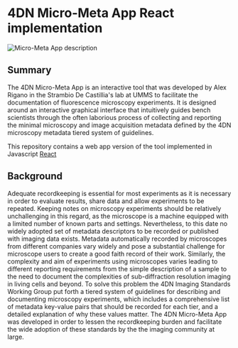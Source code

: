 # 4DN Micro-Meta App React implementation

![Micro-Meta App description](link-to-image)

## Summary
The 4DN Micro-Meta App is an interactive tool that was developed by Alex Rigano in the Strambio De Castillia's lab at UMMS to facilitate the documentation of fluorescence microscopy experiments. 
It is designed around an interactive graphical interface that intuitively guides bench scientists through the often laborious process of collecting and reporting the minimal microscopy and image acquisition metadata defined by the 4DN microscopy metadata tiered system of guidelines. 

This repository contains a web app version of the tool implemented in Javascript [React](https://reactjs.org/)

## Background
Adequate recordkeeping is essential for most experiments as it is necessary in order to evaluate results, share data and allow experiments to be repeated. Keeping notes on microscopy experiments should be relatively unchallenging in this regard, as the microscope is a machine equipped with a limited number of known parts and settings. Nevertheless, to this date no widely adopted set of metadata descriptors to be recorded or published with imaging data exists. Metadata automatically recorded by microscopes from different companies vary widely and pose a substantial challenge for microscope users to create a good faith record of their work. Similarly, the complexity and aim of experiments using microscopes varies leading to different reporting requirements from the simple description of a sample to the need to document the complexities of sub-diffraction resolution imaging in living cells and beyond.
To solve this problem the 4DN Imaging Standards Working Group put forth a tiered system of guidelines for describing and documenting microscopy experiments, which includes a comprehensive list of metadata key-value pairs that should be recorded for each tier, and a detailed explanation of why these values matter.
The 4DN Micro-Meta App was developed in order to lessen the recordkeeping burden and facilitate the wide adoption of these standards by  the the imaging community at large.


